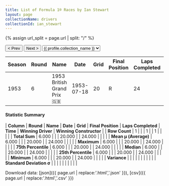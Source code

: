 ```yaml
---
title: List of Formula 1® Races by Ian Stewart
layout: page
collectionName: drivers
collectionId: ian_stewart
---
```


{% assign url_split = page.url | split: "/" %}
<div id="collection-navigation">
<button onclick="selector.options[selector.selectedIndex-1].value && (window.location = selector.options[selector.selectedIndex-1].value);">&lt; Prev</button>
<button onclick="selector.options[selector.selectedIndex+1].value && (window.location = selector.options[selector.selectedIndex+1].value);">Next &gt;</button>
<select id="selector" onchange="this.options[this.selectedIndex].value && (window.location = this.options[this.selectedIndex].value);">
  {% for collectionId in site.data[page.collectionName].refs %}
    {% if collectionId == page.collectionId %}
      {% assign selected = "selected" %}
    {% else %}
      {% assign selected = "" %}
    {% endif %}
    {% assign profile = site.data[page.collectionName][collectionId].profile %}
    <option value="/f1/{{ page.collectionName }}/{{ collectionId }}/{{ url_split[4] }}" {{ selected }}>{{ profile.collection_name }}</option>
  {% endfor %}
</select>
</div>

| Season | Round | Name | Date | Grid | Final Position | Laps Completed | Time | Winning Driver | Winning Constructor |
|--|--|--|--|--|--|--|--|--|--|
| 1953 | 6 | 1953 British Grand Prix 🇬🇧 | 1953-07-18 | 20 | R | 24 |   | Alberto Ascari 🇮🇹 | Ferrari 🇮🇹 |

#### Statistic Summary

| **Column** | **Round** | **Name** | **Date** | **Grid** | **Final Position** | **Laps Completed** | **Time** | **Winning Driver** | **Winning Constructor** |
| **Row Count** | 1 |  |  | 1 |  | 1 |  |  |  |
| **Total Sum** | 6.000 |  |  | 20.000 |  | 24.000 |  |  |  |
| **Mean μ (Average)** | 6.000 |  |  | 20.000 |  | 24.000 |  |  |  |
| **Maximum** | 6.000 |  |  | 20.000 |  | 24.000 |  |  |  |
| **75th Percentile** | 6.000 |  |  | 20.000 |  | 24.000 |  |  |  |
| **Median** | 6.000 |  |  | 20.000 |  | 24.000 |  |  |  |
| **25th Percentile** | 6.000 |  |  | 20.000 |  | 24.000 |  |  |  |
| **Minimum** | 6.000 |  |  | 20.000 |  | 24.000 |  |  |  |
| **Variance** |  |  |  |  |  |  |  |  |  |
| **Standard Deviation σ** |  |  |  |  |  |  |  |  |  |

Download data: [json]({{ page.url | replace:'.html','.json' }}), [csv]({{ page.url | replace:'.html','.csv' }})
